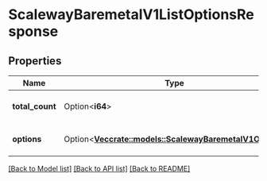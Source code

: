 # ScalewayBaremetalV1ListOptionsResponse

## Properties

Name | Type | Description | Notes
------------ | ------------- | ------------- | -------------
**total_count** | Option<**i64**> | Total count of matching options | [optional]
**options** | Option<[**Vec<crate::models::ScalewayBaremetalV1Option>**](scaleway.baremetal.v1.Option.md)> | Options that match filters | [optional]

[[Back to Model list]](../README.md#documentation-for-models) [[Back to API list]](../README.md#documentation-for-api-endpoints) [[Back to README]](../README.md)


